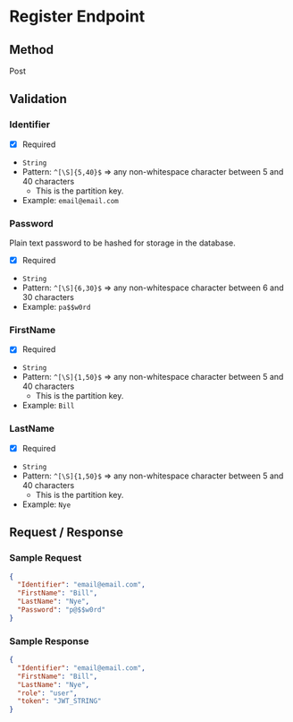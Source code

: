 # Register Endpoint

## Method

Post

## Validation

### Identifier

- [x] Required
- `String`
- Pattern: `^[\S]{5,40}$` => any non-whitespace character between 5 and 40 characters
  - This is the partition key.
- Example: `email@email.com`

### Password

Plain text password to be hashed for storage in the database.

- [x] Required
- `String`
- Pattern: `^[\S]{6,30}$` => any non-whitespace character between 6 and 30 characters
- Example: `pa$$w0rd`

### FirstName

- [x] Required
- `String`
- Pattern: `^[\S]{1,50}$` => any non-whitespace character between 5 and 40 characters
  - This is the partition key.
- Example: `Bill`

### LastName

- [x] Required
- `String`
- Pattern: `^[\S]{1,50}$` => any non-whitespace character between 5 and 40 characters
  - This is the partition key.
- Example: `Nye`

## Request / Response

### Sample Request

```json
{
  "Identifier": "email@email.com",
  "FirstName": "Bill",
  "LastName": "Nye",
  "Password": "p@$$w0rd"
}
```

### Sample Response

```json
{
  "Identifier": "email@email.com",
  "FirstName": "Bill",
  "LastName": "Nye",
  "role": "user",
  "token": "JWT_STRING"
}
```
